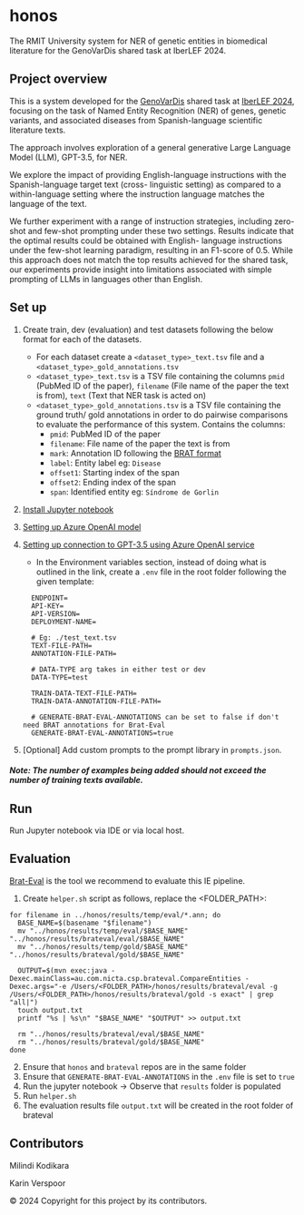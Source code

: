 # honos
The RMIT University system for NER of genetic entities in biomedical literature for the GenoVarDis shared task at IberLEF 2024.

## Project overview
This is a system developed for the [GenoVarDis](https://codalab.lisn.upsaclay.fr/competitions/17733) shared task at [IberLEF 2024](https://sites.google.com/view/iberlef-2024/home),
focusing on the task of Named Entity Recognition (NER) of genes, genetic variants, and associated diseases from
Spanish-language scientific literature texts.

The approach involves exploration of a general generative Large Language Model (LLM), GPT-3.5, for NER.

We explore the impact of providing English-language instructions with the Spanish-language target text (cross-
linguistic setting) as compared to a within-language setting where the instruction language matches the language
of the text. 

We further experiment with a range of instruction strategies, including zero-shot and few-shot
prompting under these two settings. Results indicate that the optimal results could be obtained with English-
language instructions under the few-shot learning paradigm, resulting in an F1-score of 0.5. While this approach
does not match the top results achieved for the shared task, our experiments provide insight into limitations
associated with simple prompting of LLMs in languages other than English.

## Set up
1. Create train, dev (evaluation) and test datasets following the below format for each of the datasets.

    - For each dataset create a `<dataset_type>_text.tsv` file and a `<dataset_type>_gold_annotations.tsv`
    - `<dataset_type>_text.tsv` is a TSV file containing the columns `pmid` (PubMed ID of the paper), `filename` (File name of the paper the text is from), `text` (Text that NER task is acted on)
    - `<dataset_type>_gold_annotations.tsv` is a TSV file containing the ground truth/ gold annotations in order to do pairwise comparisons to evaluate the performance of this system. Contains the columns:
      - `pmid`: PubMed ID of the paper
      - `filename`: File name of the paper the text is from
      - `mark`: Annotation ID following the [BRAT format](https://brat.nlplab.org/standoff.html)
      - `label`: Entity label eg: `Disease`
      - `offset1`: Starting index of the span
      - `offset2`: Ending index of the span
      - `span`: Identified entity eg: `Síndrome de Gorlin` 
      

2. [Install Jupyter notebook](https://jupyter.org/install) 


3. [Setting up Azure OpenAI model](https://learn.microsoft.com/en-us/azure/ai-services/openai/how-to/working-with-models?tabs=powershell#model-updates)


4. [Setting up connection to GPT-3.5 using Azure OpenAI service](https://learn.microsoft.com/en-us/azure/ai-services/openai/quickstart?tabs=command-line%2Cpython-new&pivots=programming-language-python)
   - In the Environment variables section, instead of doing what is outlined in the link, create a `.env` file in the root folder following the given template:
    ```
      ENDPOINT=
      API-KEY=
      API-VERSION=
      DEPLOYMENT-NAME=

      # Eg: ./test_text.tsv
      TEXT-FILE-PATH=
      ANNOTATION-FILE-PATH=

      # DATA-TYPE arg takes in either test or dev
      DATA-TYPE=test

      TRAIN-DATA-TEXT-FILE-PATH=
      TRAIN-DATA-ANNOTATION-FILE-PATH=

      # GENERATE-BRAT-EVAL-ANNOTATIONS can be set to false if don't need BRAT annotations for Brat-Eval
      GENERATE-BRAT-EVAL-ANNOTATIONS=true
    ```


5. \[Optional] Add custom prompts to the prompt library in `prompts.json`.
   
##### Note: The number of examples being added should not exceed the number of training texts available. 
    
## Run 
Run Jupyter notebook via IDE or via local host.

## Evaluation
[Brat-Eval](https://github.com/READ-BioMed/brateval) is the tool we recommend to evaluate this IE pipeline. 

1. Create `helper.sh` script as follows, replace the <FOLDER_PATH>:
````
for filename in ../honos/results/temp/eval/*.ann; do
  BASE_NAME=$(basename "$filename")
  mv "../honos/results/temp/eval/$BASE_NAME" "../honos/results/brateval/eval/$BASE_NAME"
  mv "../honos/results/temp/gold/$BASE_NAME" "../honos/results/brateval/gold/$BASE_NAME"

  OUTPUT=$(mvn exec:java -Dexec.mainClass=au.com.nicta.csp.brateval.CompareEntities -Dexec.args="-e /Users/<FOLDER_PATH>/honos/results/brateval/eval -g /Users/<FOLDER_PATH>/honos/results/brateval/gold -s exact" | grep "all|")
  touch output.txt
  printf "%s | %s\n" "$BASE_NAME" "$OUTPUT" >> output.txt

  rm "../honos/results/brateval/eval/$BASE_NAME"
  rm "../honos/results/brateval/gold/$BASE_NAME"
done
````

2. Ensure that `honos` and `brateval` repos are in the same folder
3. Ensure that `GENERATE-BRAT-EVAL-ANNOTATIONS` in the `.env` file is set to `true`
4. Run the jupyter notebook -> Observe that `results` folder is populated
5. Run `helper.sh`
6. The evaluation results file `output.txt` will be created in the root folder of brateval

## Contributors
Milindi Kodikara

Karin Verspoor

&copy; 2024 Copyright for this project by its contributors.
